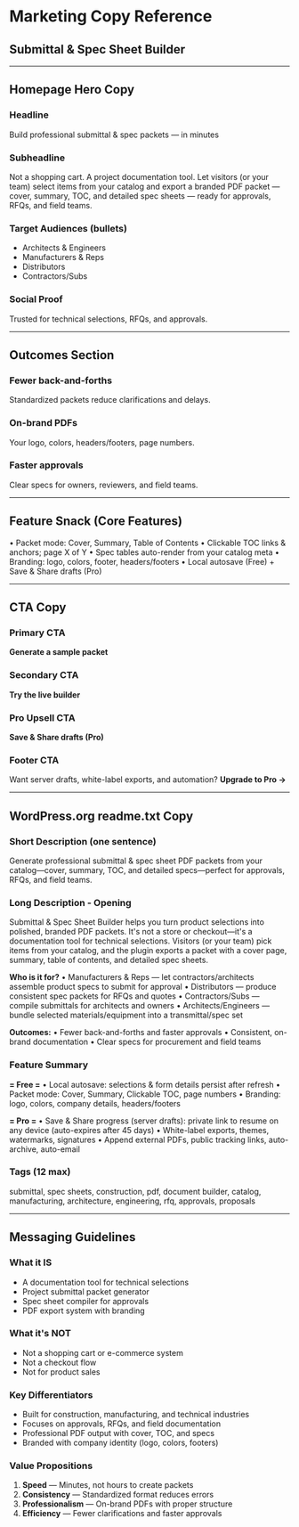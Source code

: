# Marketing Copy Reference
## Submittal & Spec Sheet Builder

---

## Homepage Hero Copy

### Headline
Build professional submittal & spec packets — in minutes

### Subheadline
Not a shopping cart. A project documentation tool. Let visitors (or your team) select items from your catalog and export a branded PDF packet — cover, summary, TOC, and detailed spec sheets — ready for approvals, RFQs, and field teams.

### Target Audiences (bullets)
- Architects & Engineers
- Manufacturers & Reps
- Distributors
- Contractors/Subs

### Social Proof
Trusted for technical selections, RFQs, and approvals.

---

## Outcomes Section

### Fewer back-and-forths
Standardized packets reduce clarifications and delays.

### On-brand PDFs
Your logo, colors, headers/footers, page numbers.

### Faster approvals
Clear specs for owners, reviewers, and field teams.

---

## Feature Snack (Core Features)

• Packet mode: Cover, Summary, Table of Contents
• Clickable TOC links & anchors; page X of Y
• Spec tables auto-render from your catalog meta
• Branding: logo, colors, footer, headers/footers
• Local autosave (Free) + Save & Share drafts (Pro)

---

## CTA Copy

### Primary CTA
**Generate a sample packet**

### Secondary CTA
**Try the live builder**

### Pro Upsell CTA
**Save & Share drafts (Pro)**

### Footer CTA
Want server drafts, white-label exports, and automation? **Upgrade to Pro →**

---

## WordPress.org readme.txt Copy

### Short Description (one sentence)
Generate professional submittal & spec sheet PDF packets from your catalog—cover, summary, TOC, and detailed specs—perfect for approvals, RFQs, and field teams.

### Long Description - Opening

Submittal & Spec Sheet Builder helps you turn product selections into polished, branded PDF packets. It's not a store or checkout—it's a documentation tool for technical selections. Visitors (or your team) pick items from your catalog, and the plugin exports a packet with a cover page, summary, table of contents, and detailed spec sheets.

**Who is it for?**
• Manufacturers & Reps — let contractors/architects assemble product specs to submit for approval
• Distributors — produce consistent spec packets for RFQs and quotes
• Contractors/Subs — compile submittals for architects and owners
• Architects/Engineers — bundle selected materials/equipment into a transmittal/spec set

**Outcomes:**
• Fewer back-and-forths and faster approvals
• Consistent, on-brand documentation
• Clear specs for procurement and field teams

### Feature Summary

**= Free =**
• Local autosave: selections & form details persist after refresh
• Packet mode: Cover, Summary, Clickable TOC, page numbers
• Branding: logo, colors, company details, headers/footers

**= Pro =**
• Save & Share progress (server drafts): private link to resume on any device (auto-expires after 45 days)
• White-label exports, themes, watermarks, signatures
• Append external PDFs, public tracking links, auto-archive, auto-email

### Tags (12 max)
submittal, spec sheets, construction, pdf, document builder, catalog, manufacturing, architecture, engineering, rfq, approvals, proposals

---

## Messaging Guidelines

### What it IS
- A documentation tool for technical selections
- Project submittal packet generator
- Spec sheet compiler for approvals
- PDF export system with branding

### What it's NOT
- Not a shopping cart or e-commerce system
- Not a checkout flow
- Not for product sales

### Key Differentiators
- Built for construction, manufacturing, and technical industries
- Focuses on approvals, RFQs, and field documentation
- Professional PDF output with cover, TOC, and specs
- Branded with company identity (logo, colors, footers)

### Value Propositions
1. **Speed** — Minutes, not hours to create packets
2. **Consistency** — Standardized format reduces errors
3. **Professionalism** — On-brand PDFs with proper structure
4. **Efficiency** — Fewer clarifications and faster approvals
